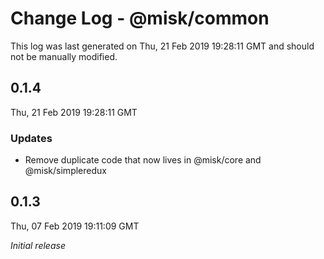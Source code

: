 # Change Log - @misk/common

This log was last generated on Thu, 21 Feb 2019 19:28:11 GMT and should not be manually modified.

## 0.1.4

Thu, 21 Feb 2019 19:28:11 GMT

### Updates

- Remove duplicate code that now lives in @misk/core and @misk/simpleredux

## 0.1.3

Thu, 07 Feb 2019 19:11:09 GMT

_Initial release_
